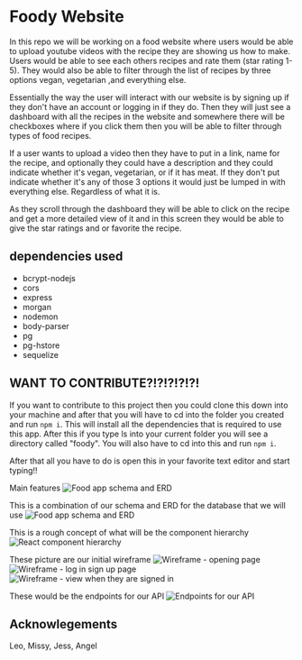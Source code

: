 # Foody Website

In this repo we will be working on a food website where users would be able to upload youtube videos with the recipe they are showing us how to make. Users would be able to see each others recipes and rate them (star rating 1-5). They would also be able to filter through the list of recipes by three options vegan, vegetarian ,and everything else.

Essentially the way the user will interact with our website is by signing up if they don't have an account or logging in if they do. Then they will just see a dashboard with all the recipes in the website and somewhere there will be checkboxes where if you click them then you will be able to filter through types of food recipes.

If a user wants to upload a video then they have to put in a link, name for the recipe, and optionally they could have a description and they could indicate whether it's vegan, vegetarian, or if it has meat. If they don't put indicate whether it's any of those 3 options it would just be lumped in with everything else. Regardless of what it is.

As they scroll through the dashboard they will be able to click on the recipe and get a more detailed view of it and in this screen they would be able to give the star ratings and or favorite the recipe.

## dependencies used
+ bcrypt-nodejs
+ cors
+ express
+ morgan
+ nodemon
+ body-parser
+ pg
+ pg-hstore
+ sequelize

## WANT TO CONTRIBUTE?!?!?!?!?!
If you want to contribute to this project then you could clone this down into your machine and after that you will have to cd into the folder you created and run ```npm i```. This will install all the dependencies that is required to use this app. After this if you type ls into your current folder you will see a directory called "foody". You will also have to cd into this and run ```npm i```.

After that all you have to do is open this in your favorite text editor and start typing!!

Main features
![Food app schema and ERD](https://github.com/angeljuarez77/foody_app/blob/master/p3_proposal/pg1.jpg)

This is a combination of our schema and ERD for the database that we will use
![Food app schema and ERD](https://github.com/angeljuarez77/foody_app/blob/master/p3_proposal/pg6.jpg)

This is a rough concept of what will be the component hierarchy
![React component hierarchy](https://github.com/angeljuarez77/foody_app/blob/master/p3_proposal/pg5.jpg)

These picture are our initial wireframe
![Wireframe - opening page](https://github.com/angeljuarez77/foody_app/blob/master/p3_proposal/pg2.jpg)
![Wireframe - log in sign up page](https://github.com/angeljuarez77/foody_app/blob/master/p3_proposal/pg3.jpg)
![Wireframe - view when they are signed in](https://github.com/angeljuarez77/foody_app/blob/master/p3_proposal/pg4.jpg)

These would be the endpoints for our API
![Endpoints for our API](https://github.com/angeljuarez77/foody_app/blob/master/p3_proposal/pg7.jpg)
## Acknowlegements
Leo, Missy, Jess, Angel
